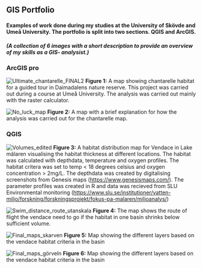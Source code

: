 ## GIS Portfolio
#### Examples of work done during my studies at the University of Skövde and Umeå University. The portfolio is split into two sections. QGIS and ArcGIS.  
##### *(A collection of 6 images with a short description to provide an overview of my skills as a GIS- analysist.)*


### ArcGIS pro



![Ultimate_chantarelle_FINAL2](https://user-images.githubusercontent.com/129620605/230319413-bce0c77a-109a-4842-ba7b-0dabc1b25348.jpg)
**Figure 1:** A map showing chantarelle habitat for a guided tour in Daimadalens nature reserve. This project was carried out during a course at Umeå University. The analysis was carried out mainly with the raster calculator. 




![No_luck_map](https://user-images.githubusercontent.com/129620605/230319508-e5b5b532-3f0e-402b-9f0b-9c83bfdacc91.jpg) 
**Figure 2:** A map with a brief explanation for how the analysis was carried out for the chantarelle map.



### QGIS


![Volumes_edited](https://user-images.githubusercontent.com/129620605/231887946-1ae4e942-f5be-4ed2-86ae-e8db3304687a.jpg)
**Figure 3:** A habitat distribution map for Vendace in Lake mälaren visualising the habitat thickness at different locations. The habitat was calculated with depthdata, temperature and oxygen profiles. The habitat critera was set to temp < 18 degrees celsius and oxygen concentration > 2mg/L. The depthdata was created by digitalising screenshots from Genesis maps (https://www.genesismaps.com/). The parameter profiles was created in R and data was recieved from SLU Environmental monitoring (https://www.slu.se/institutioner/vatten-miljo/forskning/forskningsprojekt/fokus-pa-malaren/miljoanalys/)  


![Swim_distance_route_utanskala](https://user-images.githubusercontent.com/129620605/230319649-8fbd86ba-6d54-45d2-bf10-9851f36e7df8.jpeg)
**Figure 4:** The map shows the route of flight the vendace need to go if the habitat in one basin shrinks below sufficient volume.


![Final_maps_skarven](https://user-images.githubusercontent.com/129620605/230319677-929560cc-777d-4143-9ca7-c0242690da43.jpeg)
**Figure 5:** Map showing the different layers based on the vendace habitat criteria in the basin


![Final_maps_görveln](https://user-images.githubusercontent.com/129620605/230319691-5a5c9d72-5d49-4a0c-b3cc-cb594fbc3c66.jpeg)
**Figure 6:** Map showing the different layers based on the vendace habitat criteria in the basin



